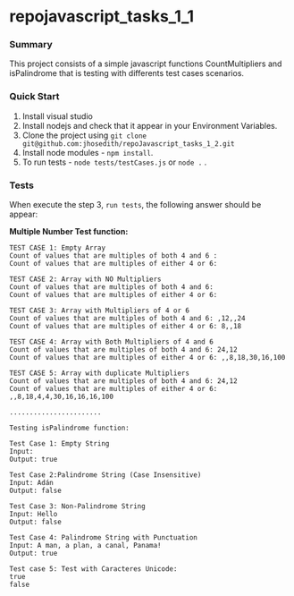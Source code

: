 ﻿# repojavascript_tasks_1_1

### Summary

This project consists of a simple javascript functions CountMultipliers and isPalindrome that is testing with differents 
test cases scenarios.

### Quick Start

1. Install visual studio
2. Install nodejs and check that it appear in your Environment Variables.
3. Clone the project using `git clone git@github.com:jhosedith/repoJavascript_tasks_1_2.git`
4. Install node modules - `npm install`.
5. To run tests - `node tests/testCases.js` or `node .` .
   
### Tests
When execute the step 3, `run tests`, the following answer should be appear:

**Multiple Number Test function:**

```
TEST CASE 1: Empty Array
Count of values that are multiples of both 4 and 6 :
Count of values that are multiples of either 4 or 6:  

TEST CASE 2: Array with NO Multipliers
Count of values that are multiples of both 4 and 6:
Count of values that are multiples of either 4 or 6:

TEST CASE 3: Array with Multipliers of 4 or 6
Count of values that are multiples of both 4 and 6: ,12,,24
Count of values that are multiples of either 4 or 6: 8,,18

TEST CASE 4: Array with Both Multipliers of 4 and 6
Count of values that are multiples of both 4 and 6: 24,12
Count of values that are multiples of either 4 or 6: ,,8,18,30,16,100

TEST CASE 5: Array with duplicate Multipliers
Count of values that are multiples of both 4 and 6: 24,12
Count of values that are multiples of either 4 or 6: ,,8,18,4,4,30,16,16,16,100

.......................

Testing isPalindrome function:

Test Case 1: Empty String
Input:
Output: true

Test Case 2:Palindrome String (Case Insensitive)
Input: Adán
Output: false

Test Case 3: Non-Palindrome String
Input: Hello
Output: false

Test Case 4: Palindrome String with Punctuation
Input: A man, a plan, a canal, Panama!
Output: true

Test case 5: Test with Caracteres Unicode:
true
false
```
